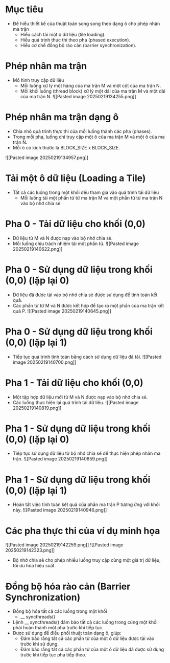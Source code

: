 # Mục tiêu
- Để hiểu thiết kế của thuật toán song song theo dạng ô cho phép nhân ma trận
	- Hiểu cách tải một ô dữ liệu (tile loading).
	- Hiểu quá trình thực thi theo pha (phased execution).
	- Hiểu cơ chế đồng bộ rào cản (barrier synchronization).
# Phép nhân ma trận
- Mô hình truy cập dữ liệu
	- Mỗi luồng xử lý một hàng của ma trận M và một cột của ma trận N.
	- Mỗi khối luồng (thread block) xử lý một dải của ma trận M và một dải của ma trận N.
![[Pasted image 20250219134255.png]]
# Phép nhân ma trận dạng ô
- Chia nhỏ quá trình thực thi của mỗi luồng thành các pha (phases).
- Trong mỗi pha, luồng chỉ truy cập một ô của ma trận M và một ô của ma trận N.
- Mỗi ô có kích thước là BLOCK_SIZE x BLOCK_SIZE.

![[Pasted image 20250219134957.png]]

# Tải một ô dữ liệu (Loading a Tile)
- Tất cả các luồng trong một khối đều tham gia vào quá trình tải dữ liệu
	-   Mỗi luồng tải một phần tử từ ma trận M và một phần tử  từ ma trận N vào bộ nhớ chia sẻ.
# Pha 0 - Tải dữ liệu cho khối (0,0)
- Dữ liệu từ M và N được nạp vào bộ nhớ chia sẻ.
- Mỗi luồng chịu trách nhiệm tải một phần tử.
![[Pasted image 20250219140622.png]]

# Pha 0 - Sử dụng dữ liệu trong khối (0,0) (lặp lại 0)
- Dữ liệu đã được tải vào bộ nhớ chia sẻ được sử dụng để tính toán kết quả.
- Các phần tử từ M và N được kết hợp để tạo ra một phần của ma trận kết quả P.
![[Pasted image 20250219140645.png]]

# Pha 0 - Sử dụng dữ liệu trong khối (0,0) (lặp lại 1)
- Tiếp tục quá trình tính toán bằng cách sử dụng dữ liệu đã tải.
![[Pasted image 20250219140700.png]]
# Pha 1 - Tải dữ liệu cho khối (0,0)
- Một tập hợp dữ liệu mới từ M và N được nạp vào bộ nhớ chia sẻ.
- Các luồng thực hiện lại quá trình tải dữ liệu.
![[Pasted image 20250219140819.png]]
# Pha 1 - Sử dụng dữ liệu trong khối (0,0) (lặp lại 0)
- Tiếp tục sử dụng dữ liệu từ bộ nhớ chia sẻ để thực hiện phép nhân ma trận.
![[Pasted image 20250219140859.png]]
# Pha 1 - Sử dụng dữ liệu trong khối (0,0) (lặp lại 1)
- Hoàn tất việc tính toán kết quả của phần ma trận P tương ứng với khối này.
![[Pasted image 20250219140946.png]]
# Các pha thực thi của ví dụ minh họa
![[Pasted image 20250219142259.png]]
![[Pasted image 20250219142323.png]]
- Bộ nhớ chia sẻ cho phép nhiều luồng truy cập cùng một giá trị dữ liệu, tối ưu hóa hiệu suất.
# Đồng bộ hóa rào cản (Barrier Synchronization)
- Đồng bộ hóa tất cả các luồng trong một khối
	- __ syncthreads()
- Lệnh __ syncthreads() đảm bảo tất cả các luồng trong cùng một khối phải hoàn thành một pha trước khi tiếp tục.
- Được sử dụng để điều phối thuật toán dạng ô, giúp:
	- Đảm bảo rằng tất cả các phần tử của một ô dữ liệu được tải vào trước khi sử dụng.
	- Đảm bảo rằng tất cả các phần tử của một ô dữ liệu đã được sử dụng trước khi tiếp tục pha tiếp theo.
	